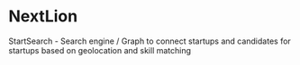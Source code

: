 # NextLion

StartSearch - Search engine / Graph to connect startups and candidates for startups based on geolocation and skill matching
